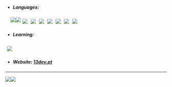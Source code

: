 - <h5>Languages:</h5>
<div style="display: flex;">
  &nbsp;&nbsp;&nbsp;&nbsp;
  <img src="https://img.shields.io/badge/C++-%20?style=flat-square&logo=c%2B%2B&logoColor=white&color=00549e" />
  <img src="https://img.shields.io/badge/HTML-%20?style=flat-square&logo=html5&logoColor=white&color=e54c21" />
  <img src="https://img.shields.io/badge/PHP-%20?style=flat-square&logo=php&logoColor=white&color=4d588e" style="margin:5px;"/>
  <img src="https://img.shields.io/badge/CSS3-%20?style=flat-square&logo=css3&logoColor=white&color=0160a5" style="margin:5px;"/>
  <img src="https://img.shields.io/badge/JAVA-%20?style=flat-square&logo=java&logoColor=white&color=ed292c" style="margin:5px;"/>
  <img src="https://img.shields.io/badge/SASS-%20?style=flat-square&logo=sass&logoColor=white&color=CC6699" style="margin:5px;"/>
  <img src="https://img.shields.io/badge/JAVASCRIPT-%20?style=flat-square&logo=javascript&logoColor=white&color=cfb430" style="margin:5px;"/>
  <img src="https://img.shields.io/badge/C%23-%20?style=flat-square&logo=C%20Sharp&logoColor=white&color=239120" style="margin:5px;"/>
  <img src="https://img.shields.io/badge/PYTHON-%20?style=flat-square&logo=python&logoColor=white&color=3776AB" style="margin:5px;"/>
</div>


- <h5>Learning:</h5>
<div style="display: flex; justify-content:space-between">
 <img src="https://img.shields.io/badge/RUST-%20?style=flat-square&logo=rust&logoColor=white&color=black" style="margin:5px;" />
</div>

- <h5>Website: <a target="_blank" href="https://13dev.pt">13dev.pt</a></h5>

---
<div align="center">

  <div style="display: flex; align-items: flex-start;">
    <img src="https://github-readme-stats.vercel.app/api?username=13dev&show_icons=true&include_all_commits=true&line_height=20&hide_border=true&theme=graywhite"/>
    <img src="https://github-readme-stats.vercel.app/api/top-langs/?username=13dev&layout=compact&theme=graywhite&hide_border=true" />
  </div>
</div>
